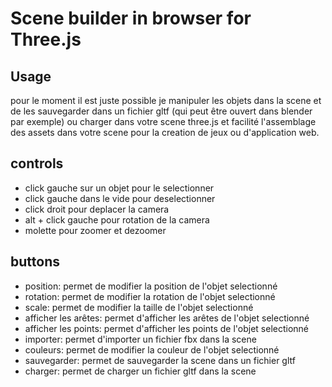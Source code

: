 # Scene builder in browser for Three.js
## Usage
pour le moment il est juste possible je manipuler les objets dans la scene et de les sauvegarder dans un fichier gltf (qui peut être ouvert dans blender par exemple) ou charger dans votre scene three.js et facilité l'assemblage des assets dans votre scene pour la creation de jeux ou d'application web.
## controls
- click gauche sur un objet pour le selectionner
- click gauche dans le vide pour deselectionner
- click droit pour deplacer la camera
- alt + click gauche pour rotation de la camera
- molette pour zoomer et dezoomer

## buttons
- position: permet de modifier la position de l'objet selectionné
- rotation: permet de modifier la rotation de l'objet selectionné
- scale: permet de modifier la taille de l'objet selectionné
- afficher les arêtes: permet d'afficher les arêtes de l'objet selectionné
- afficher les points: permet d'afficher les points de l'objet selectionné
- importer: permet d'importer un fichier fbx dans la scene
- couleurs: permet de modifier la couleur de l'objet selectionné
- sauvegarder: permet de sauvegarder la scene dans un fichier gltf
- charger: permet de charger un fichier gltf dans la scene
